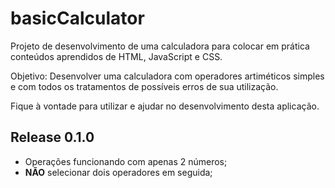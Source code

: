 # basicCalculator
Projeto de desenvolvimento de uma calculadora para colocar em prática conteúdos aprendidos de HTML, JavaScript e CSS.

Objetivo: Desenvolver uma calculadora com operadores artiméticos simples e com todos os tratamentos de possíveis erros de sua utilização.

Fique à vontade para utilizar e ajudar no desenvolvimento desta aplicação.

Release 0.1.0
---
* Operações funcionando com apenas 2 números;
* **NÃO** selecionar dois operadores em seguida;
